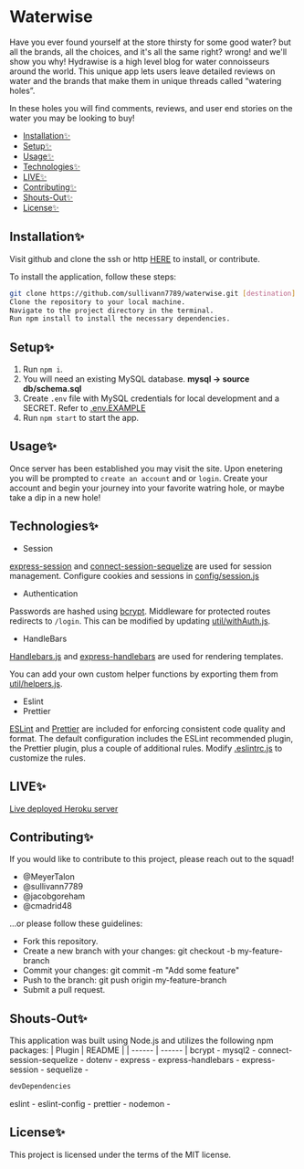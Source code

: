 # Waterwise <!-- omit in toc -->

Have you ever found yourself at the store thirsty for some good water? but all the brands, all the choices, and it's all the same right? wrong! and we'll show you why! Hydrawise is a high level blog for water connoisseurs around the world. This unique app lets users leave detailed reviews on water and the brands that make them in unique threads called “watering holes”.

In these holes you will find comments, reviews, and user end stories on the water you may be looking to buy!

- [Installation✨](#installation✨)
- [Setup✨](#setup✨)
- [Usage✨](#usage✨)
- [Technologies✨](#technologies✨)
- [LIVE✨](#LIVE✨)
- [Contributing✨](#contributing✨)
- [Shouts-Out✨](#shouts-out✨)
- [License✨](#license✨)

## Installation✨

Visit github and clone the ssh or http [HERE](https://cmadrid48.github.io/openVVeatherVVidget/) to install, or contribute.

To install the application, follow these steps:

```bash
git clone https://github.com/sullivann7789/waterwise.git [destination]
Clone the repository to your local machine.
Navigate to the project directory in the terminal.
Run npm install to install the necessary dependencies.
```

## Setup✨

1. Run `npm i`.
2. You will need an existing MySQL database. **mysql -> source db/schema.sql**
3. Create `.env` file with MySQL credentials for local development and a SECRET. Refer to [.env.EXAMPLE](./.env.EXAMPLE)
4. Run `npm start` to start the app.

## Usage✨

Once server has been established you may visit the site. Upon enetering you will be prompted to `create an account` and or `login`.
Create your account and begin your journey into your favorite watring hole, or maybe take a dip in a new hole!

## Technologies✨

- Session

[express-session](https://www.npmjs.com/package/express-session) and [connect-session-sequelize](https://www.npmjs.com/package/connect-session-sequelize) are used for session management. Configure cookies and sessions in [config/session.js](./config/session.js)

- Authentication

Passwords are hashed using [bcrypt](https://www.npmjs.com/package/bcrypt). Middleware for protected routes redirects to `/login`. This can be modified by updating [util/withAuth.js](./util/withAuth.js).

- HandleBars

[Handlebars.js](https://handlebarsjs.com/) and [express-handlebars](https://www.npmjs.com/package/express-handlebars) are used for rendering templates.

You can add your own custom helper functions by exporting them from [util/helpers.js](./util/helpers.js).

- Eslint
- Prettier

[ESLint](https://eslint.org/) and [Prettier](https://prettier.io/) are included for enforcing consistent code quality and format. The default configuration includes the ESLint recommended plugin, the Prettier plugin, plus a couple of additional rules. Modify [.eslintrc.js](./.eslintrc.json) to customize the rules.

## LIVE✨

[Live deployed Heroku server](https://)

## Contributing✨

If you would like to contribute to this project, please reach out to the squad!

- @MeyerTalon
- @sullivann7789
- @jacobgoreham
- @cmadrid48

...or please follow these guidelines:

- Fork this repository.
- Create a new branch with your changes: git checkout -b my-feature-branch
- Commit your changes: git commit -m "Add some feature"
- Push to the branch: git push origin my-feature-branch
- Submit a pull request.

## Shouts-Out✨

This application was built using Node.js and utilizes the following npm packages:
| Plugin | README |
| ------ | ------ |
bcrypt -
mysql2 -
connect-session-sequelize -
dotenv -
express -
express-handlebars -
express-session -
sequelize -

```bash
devDependencies
```

eslint -
eslint-config -
prettier -
nodemon -

## License✨

This project is licensed under the terms of the MIT license.
